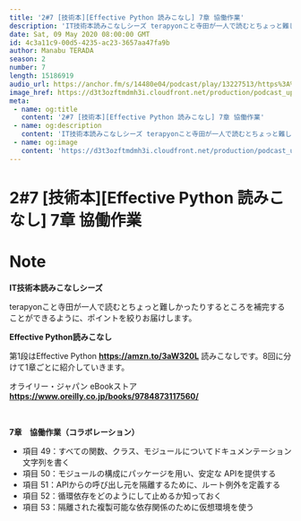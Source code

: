```yaml
---
title: '2#7 [技術本][Effective Python 読みこなし] 7章 協働作業'
description: 'IT技術本読みこなしシーズ terapyonこと寺田が一人で読むとちょっと難しかったりするところを補完することができるように、ポイントを絞りお届けします。 Effective Python読みこなし '
date: Sat, 09 May 2020 08:00:00 GMT
id: 4c3a11c9-00d5-4235-ac23-3657aa47fa9b
author: Manabu TERADA
season: 2
number: 7
length: 15186919
audio_url: https://anchor.fm/s/14480e04/podcast/play/13227513/https%3A%2F%2Fd3ctxlq1ktw2nl.cloudfront.net%2Fproduction%2F2020-4-3%2F69746836-48000-2-54fb93a927829.mp3
image_href: https://d3t3ozftmdmh3i.cloudfront.net/production/podcast_uploaded_episode/3302665/3302665-1588492713523-8655b58e9b59.jpg
meta:
 - name: og:title
   content: '2#7 [技術本][Effective Python 読みこなし] 7章 協働作業'
 - name: og:description
   content: 'IT技術本読みこなしシーズ terapyonこと寺田が一人で読むとちょっと難しかったりするところを補完することができるように、ポイントを絞りお届けします。 Effective Python読みこなし '
 - name: og:image
   content: 'https://d3t3ozftmdmh3i.cloudfront.net/production/podcast_uploaded_episode/3302665/3302665-1588492713523-8655b58e9b59.jpg'
---
```

# 2#7 [技術本][Effective Python 読みこなし] 7章 協働作業

<DisplayDate :dateStr="'Sat, 09 May 2020 08:00:00 GMT'" />
<DisplaySeason :season="2" :topic="7" />


# Note

<p><strong>IT技術本読みこなしシーズ</strong></p>
<p>terapyonこと寺田が一人で読むとちょっと難しかったりするところを補完することができるように、ポイントを絞りお届けします。</p>
<p><strong>Effective Python読みこなし</strong></p>
<p>第1段はEffective Python <a href="https://amzn.to/3aW320L" rel="noreferrer nofollow noopener" target="_blank"><strong>https://amzn.to/3aW320L</strong></a> 読みこなしです。8回に分けて1章ごとに紹介していきます。</p>
<p>オライリー・ジャパン eBookストア <a href="https://www.oreilly.co.jp/books/9784873117560/" rel="noreferrer nofollow noopener" target="_blank"><strong>https://www.oreilly.co.jp/books/9784873117560/</strong></a></p>
<p><br></p>
<p><strong>7章　協働作業（コラボレーション）</strong></p>
<ul>
 <li>項目 49：すべての関数、クラス、モジュールについてドキュメンテーション文字列を書く</li>
 <li>項目 50：モジュールの構成にパッケージを用い、安定な APIを提供する</li>
 <li>項目 51：APIからの呼び出し元を隔離するために、ルート例外を定義する</li>
 <li>項目 52：循環依存をどのようにして止めるか知っておく</li>
  <li>項目 53：隔離された複製可能な依存関係のために仮想環境を使う</li>
</ul>



<a-player 
:options="{
  audio: [
    {
        name: '2#7 [技術本][Effective Python 読みこなし] 7章 協働作業',
        artist: 'terapyon',
        url: 'https://anchor.fm/s/14480e04/podcast/play/13227513/https%3A%2F%2Fd3ctxlq1ktw2nl.cloudfront.net%2Fproduction%2F2020-4-3%2F69746836-48000-2-54fb93a927829.mp3',
        cover: 'https://d3t3ozftmdmh3i.cloudfront.net/production/podcast_uploaded_episode/3302665/3302665-1588492713523-8655b58e9b59.jpg'
    }
    ]
}"
/>


